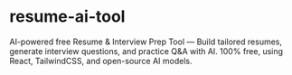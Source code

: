 # resume-ai-tool
AI-powered free Resume &amp; Interview Prep Tool — Build tailored resumes, generate interview questions, and practice Q&amp;A with AI. 100% free, using React, TailwindCSS, and open-source AI models.
